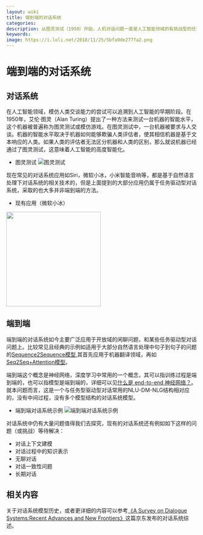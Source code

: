 ```yaml
---
layout: wiki
title: 端到端的对话系统
categories: 
description: 从图灵测试（1950）开始，人机对话问题一直是人工智能领域的有挑战型的任务，使用端到端的神经网络进行对话系统研究更是今年来的热门话题
keywords: 
image: https://i.loli.net/2018/11/25/5bfa9de277fa2.png
---
```


# 端到端的对话系统
## 对话系统
在人工智能领域，模仿人类交谈能力的尝试可以追溯到人工智能的早期阶段。在1950年，艾伦·图灵（Alan Turing）提出了一种方法来测试一台机器的智能水平，这个机器被普遍称为图灵测试或模仿游戏。在图灵测试中，一台机器被要求与人交谈。机器的智能水平取决于机器如何能够欺骗人类评估者，使其相信机器是基于文本响应的人类。如果人类的评估者无法区分机器和人类的区别，那么就说机器已经通过了图灵测试，这意味着人工智能的高度智能化。

* 图灵测试
![图灵测试](https://i.loli.net/2018/11/25/5bfaab400fb99.jpg "图灵测试")


现在常见的对话系统应用如Siri，微软小冰，小米智能音响等，都是基于自然语言处理下对话系统的相关技术的，但是上面提到的大部分应用仍属于任务驱动型对话系统，采取的也大多并非端到端的方法。


* 现有应用（微软小冰）

<img src="https://i.loli.net/2018/11/25/5bfaad1543aca.png" width = "250" div align=center />


## 端到端
端到端的对话系统如今主要广泛应用于开放域的闲聊问题，和某些任务驱动型对话问题上。比较常见且经典的示例如适用于大部分自然语言处理中句子到句子的问题的[Sequence2Sequence模型](http://papers.nips.cc/paper/5346-sequence-to-sequence-learning-with-neural-networks.pdf),其首先应用于机器翻译领域，再如[Seq2Seq+Attention模型](https://arxiv.org/pdf/1507.01053.pdf)。

端到端这个概念是神经网络，深度学习中常用的一个概念，其可以指训练过程是端到端的，也可以指模型是端到端的，详细可以见[什么是 end-to-end 神经网络？](https://www.zhihu.com/question/51435499)。就本问题而言，这是一个与任务型驱动型对话常用的NLU-DM-NLG结构相对应的，没有中间过程，没有多个模型结构的对话系统模型。
* 端到端对话系统示例
![端到端对话系统示例](https://i.loli.net/2018/11/25/5bfaac0e499bd.png "端到端对话系统示例")


对话系统中仍有大量问题值得我们去探究，现有的对话系统还有例如如下这样的问题（或挑战）等待解决：
* 对话上下文建模
* 对话过程中的知识表示
* 无聊对话
* 对话一致性问题
* 长期对话

## 相关内容
关于对话系统模型历史，或者更详细的内容可以参考[《A Survey on Dialogue Systems:Recent Advances and New Frontiers》](https://arxiv.org/pdf/1711.01731.pdf)这篇京东发布的对话系统综述。


